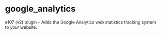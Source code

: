 # google_analytics
e107 (v2) plugin - Adds the Google Analytics web statistics tracking system to your website.
